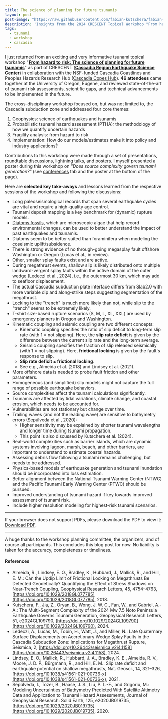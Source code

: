 ```yaml
---
title: The science of planning for future tsunamis
layout: post
post-image: "https://raw.githubusercontent.com/fabian-kutschera/fabian-kutschera.github.io/master/assets/images/post_crescent-tsunami-workshop.png"
description: 'Insights from the 2024 CRESCENT Topical Workshop "From hazard to risk: The science of planning for future tsunamis".'
tags:
  - tsunami
  - workshop
  - cascadia
---
```


I just returned from an exciting and very informative tsunami topical workshop "[**From hazard to risk: The science of planning for future tsunamis**](https://cascadiaquakes.org/2024/07/10/11-7-8-2024-tsunami-topical-workshop/)" as part of CRESCENT ([**Cascadia Region Earthquake Science Center**](https://cascadiaquakes.org/)) in collaboration with the NSF-funded Cascadia Coastlines and Peoples Hazards Research Hub ([Cascadia Copes Hub](https://cascadiacopeshub.org/)). **46 attendees** came together at the University of Oregon, Eugene, and reviewed state-of-the-art of tsunami risk assessments, scientific gaps, and technical advancements to be implemented in the future.

The cross-disciplinary workshop focused on, but was not limited to, the Cascadia subduction zone and addressed four core themes:

1. Geophysics: science of earthquakes and tsunamis  
2. Probabilistic tsunami hazard assessment (PTHA): the methodology of how we quantify uncertain hazards  
3. Fragility analysis: from hazard to risk  
4. Implementation: How do our models/estimates make it into policy and industry applications?

Contributions to this workshop were made through a set of presentations, roundtable discussions, lightning talks, and posters. I myself presented a poster during this workshop on *"Does source complexity govern tsunami generation?"* (see [conferences](https://fabian-kutschera.github.io/conferences) tab and the poster at the bottom of the page).

Here are **selected key take-aways** and lessons learned from the respective sessions of the workshop and following the discussions:
- Long paleoseismological records that span several earthquake cycles are vital and require a high-quality age control.
- Tsunami deposit mapping is a key benchmark for (dynamic) rupture models.
- [Diatoms fossils](https://news.vt.edu/articles/2024/11/research-curiousconversations-dura.html), which are microscopic algae that help record environmental changes, can be used to better understand the impact of past earthquakes and tsunamis.
- Diatoms seem to be better suited than foraminifera when modeling the coseismic uplift/subsidence.
- There is strong evidence of no through-going megasplay fault offshore Washington or Oregon (Lucas et al., in review).
- Other, smaller splay faults exist and are active.
- During megathrust events, shallow slip is likely distributed onto multiple landward-vergent splay faults within the active domain of the outer wedge (Ledeczi et al., 2024), i.e., the outermost 30 km, which may add to seafloor displacement. 
- The actual Cascadia subduction plate interface differs from Slab2.0 with more variable dip and along-strike steps suggesting segmentation of the megathrust. 
- Locking to the "trench" is much more likely than not, while slip to the "trench" seems to be extremely likely.
- T-shirt size-based rupture scenarios (S, M, L, XL, XXL) are used by emergency planners in Oregon and Washington.
- Kinematic coupling and seismic coupling are two different concepts: <br/>
	- Kinematic coupling specifies the ratio of slip deficit to long-term slip rate (with 1 &#61; not slipping). Here, the **slip rate deficit** is given by the difference between the current slip rate and the long-term average.
	- Seismic coupling specifies the fraction of slip released seismically (with 1 &#61; not slipping). Here, **frictional locking** is given by the fault's response to slip.
	- **Slip rate deficit &ne; frictional locking**.
	- See e.g., Almeida et al. (2018) and Lindsey et al. (2021).
- More offshore data is needed to probe fault friction and other parameters. 
- Homogeneous (and simplified) slip models might not capture the full range of possible earthquake behaviors. 
- Source complexities affect the tsunami calculations significantly.
- Tsunamis are affected by tidal variations, climate change, and coastal erosion, which needs to be accounted for.
- Vulnerabilities are not stationary but change over time. 
- Trailing waves (and not the leading wave) are sensitive to bathymetry errors (Sepúlveda et al., 2020): <br/>
	- Higher sensitivity may be explained by shorter tsunami wavelengths and longer time during tsunami propagation.
	- This point is also discussed by Kutschera et al. (2024).
- Real-world complexities such as barrier islands, which are dynamic systems involving lagoon, marsh, beach, and other barriers, are important to understand to estimate coastal hazards.
- Assessing debris flow following a tsunami remains challenging, but needs to be addressed.
- Physics-based models of earthquake generation and tsunami inundation should be incorporated into loss estimation.
- Better alignment between the National Tsunami Warning Center (NTWC) and the Pacific Tsunami Early Warning Center (PTWC) should be pursued. 
- Improved understanding of tsunami hazard if key towards improved assessment of tsunami risk.
- Include higher resolution modeling for highest-risk tsunami scenarios.

---

<p>If your browser does not support PDFs, please download the PDF to view it: <a href="https://raw.githubusercontent.com/fabian-kutschera/fabian-kutschera.github.io/master/assets/2024_CRESCENT_poster.pdf">Download PDF</a>.</p>

---

A huge thanks to the workshop planning committee, the organizers, and of course all participants. This concludes this blog post for now. No liability is taken for the accuracy, completeness or timeliness.

#### References

- Almeida, R., Lindsey, E. O., Bradley, K., Hubbard, J., Mallick, R., and Hill, E. M.: Can the Updip Limit of Frictional Locking on Megathrusts Be Detected Geodetically? Quantifying the Effect of Stress Shadows on Near-Trench Coupling, Geophysical Research Letters, 45, 4754–4763, [https://doi.org/10.1029/2018GL077785](https://doi.org/10.1029/2018GL077785), 2018.
- Kutschera, F., Jia, Z., Oryan, B., Wong, J. W. C., Fan, W., and Gabriel, A.-A.: The Multi-Segment Complexity of the 2024 Mw 7.5 Noto Peninsula Earthquake Governs Tsunami Generation, Geophysical Research Letters, 51, e2024GL109790, [https://doi.org/10.1029/2024GL109790](https://doi.org/10.1029/2024GL109790), 2024.
- Ledeczi, A., Lucas, M., Tobin, H., Watt, J., and Miller, N.: Late Quaternary Surface Displacements on Accretionary Wedge Splay Faults in the Cascadia Subduction Zone: Implications for Megathrust Rupture, Seismica, 2, [https://doi.org/10.26443/seismica.v2i4.1158](https://doi.org/10.26443/seismica.v2i4.1158), 2024.
- Lindsey, E. O., Mallick, R., Hubbard, J. A., Bradley, K. E., Almeida, R. V., Moore, J. D. P., Bürgmann, R., and Hill, E. M.: Slip rate deficit and earthquake potential on shallow megathrusts, Nat. Geosci., 14, 321–326, [https://doi.org/10.1038/s41561-021-00736-x](https://doi.org/10.1038/s41561-021-00736-x), 2021.
- Sepúlveda, I., Tozer, B., Haase, J. S., Liu, P. L.-F., and Grigoriu, M.: Modeling Uncertainties of Bathymetry Predicted With Satellite Altimetry Data and Application to Tsunami Hazard Assessments, Journal of Geophysical Research: Solid Earth, 125, e2020JB019735, [https://doi.org/10.1029/2020JB019735](https://doi.org/10.1029/2020JB019735), 2020.
